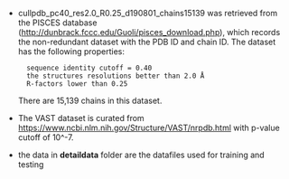 
* cullpdb_pc40_res2.0_R0.25_d190801_chains15139 was retrieved from the PISCES database (http://dunbrack.fccc.edu/Guoli/pisces_download.php), which records the non-redundant dataset with the PDB ID and chain ID. 
  The dataset has the following properties:
  ```
    sequence identity cutoff = 0.40
    the structures resolutions better than 2.0 Å
    R-factors lower than 0.25
  ```
  There are 15,139 chains in this dataset.
  
* The VAST dataset is curated from https://www.ncbi.nlm.nih.gov/Structure/VAST/nrpdb.html with p-value cutoff of 10^-7.

* the data in **detaildata** folder are the datafiles used for training and testing   

  
